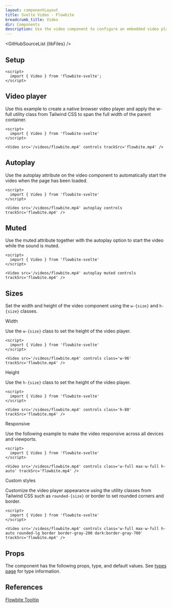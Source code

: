 ```yaml
---
layout: componentLayout
title: Svelte Video - Flowbite
breadcrumb_title: Video
dir: Components
description: Use the video component to configure an embedded video player using native HTML 5 functionality based on the utility classes from Tailwind CSS
---
```


<script>
  import { GitHubSourceList, TableProp, TableDefaultRow, } from '../utils'
  import { Heading, P, A } from '$lib'
  import { props as items } from '../props/Video.json'

  // lib files
  const libFiles = import.meta.glob('../../lib/video/*.svelte')
</script>

<GitHubSourceList {libFiles} />

## Setup

```svelte example hideOutput
<script>
  import { Video } from 'flowbite-svelte';
</script>
```

## Video player

Use this example to create a native browser video player and apply the w-full utility class from Tailwind CSS to span the full width of the parent container.

```svelte example hideScript
<script>
  import { Video } from 'flowbite-svelte'
</script>

<Video src='/videos/flowbite.mp4' controls trackSrc='flowbite.mp4' />
```

## Autoplay

Use the autoplay attribute on the video component to automatically start the video when the page has been loaded.

```svelte example hideScript
<script>
  import { Video } from 'flowbite-svelte'
</script>

<Video src='/videos/flowbite.mp4' autoplay controls trackSrc='flowbite.mp4' />
```

## Muted

Use the muted attribute together with the autoplay option to start the video while the sound is muted.

```svelte example hideScript
<script>
  import { Video } from 'flowbite-svelte'
</script>

<Video src='/videos/flowbite.mp4' autoplay muted controls trackSrc='flowbite.mp4' />
```

## Sizes

Set the width and height of the video component using the `w-{size}` and `h-{size}` classes.

<Heading tag="h3" customSize="text-xl font-semibold" class="mb-4 mt-8">Width</Heading>

Use the `w-{size}` class to set the height of the video player.

```svelte example hideScript
<script>
  import { Video } from 'flowbite-svelte'
</script>

<Video src='/videos/flowbite.mp4' controls class='w-96' trackSrc='flowbite.mp4' />
```

<Heading tag="h3" customSize="text-xl font-semibold" class="mb-4 mt-8">Height</Heading>

Use the `h-{size}` class to set the height of the video player.

```svelte example hideScript
<script>
  import { Video } from 'flowbite-svelte'
</script>

<Video src='/videos/flowbite.mp4' controls class='h-80' trackSrc='flowbite.mp4' />
```

<Heading tag="h3" customSize="text-xl font-semibold" class="mb-4 mt-8">Responsive
</Heading>

Use the following example to make the video responsive across all devices and viewports.

```svelte example hideScript
<script>
  import { Video } from 'flowbite-svelte'
</script>

<Video src='/videos/flowbite.mp4' controls class='w-full max-w-full h-auto' trackSrc='flowbite.mp4' />
```

<Heading tag="h3" customSize="text-xl font-semibold" class="mb-4 mt-8">Custom styles
</Heading>

Customize the video player appearance using the utility classes from Tailwind CSS such as `rounded-{size}` or border to set rounded corners and border.

```svelte example hideScript
<script>
  import { Video } from 'flowbite-svelte'
</script>

<Video src='/videos/flowbite.mp4' controls class='w-full max-w-full h-auto rounded-lg border border-gray-200 dark:border-gray-700' trackSrc='flowbite.mp4' />
```

## Props

<p>The component has the following props, type, and default values. See <A href="/pages/types">types 
 page</A> for type information.</p>

<TableProp>
  <TableDefaultRow {items} rowState='hover' />
</TableProp>

## References

<P>
  <A href="https://flowbite.com/docs/components/video/" target="_blank" rel="noreferrer" class="link"
    >Flowbite Tooltip</A>
</P>